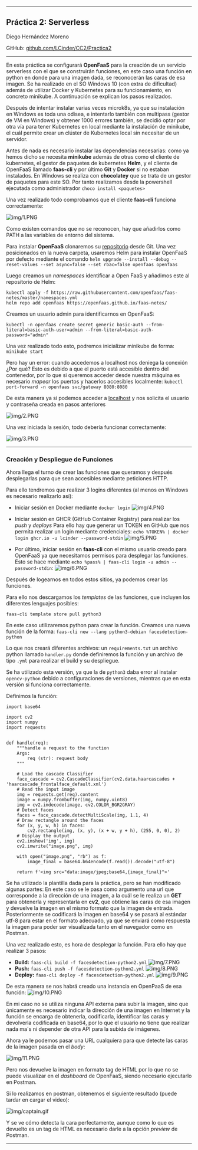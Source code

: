 
---
## Práctica 2: Serverless

Diego Hernández Moreno

GitHub: [github.com/LCinder/CC2/Practica2](https://github.com/LCinder/CC2/tree/master/Practica%202)
***


En esta práctica se configurará **OpenFaaS** para la creación de un servicio serverless con el que se construirán 
funciones, en este caso una función en python en donde para una imagen dada, se reconocerán las caras
de esa imagen. Se ha realizado en el SO Windows 10 (con extra de dificultad) además de utilizar Docker 
y Kubernetes para su funcionamiento, en concreto minikube.
A continuación se explican los pasos realizados.

Después de intentar instalar varias veces microk8s, ya que su instalación en Windows es toda una odisea, e intentarlo
también con multipass (gestor de VM en Windows) y obtener 1000 errores también, se decidió optar por otra vía para 
tener Kubernetes en local mediante la instalación de minikube, el cuál permite crear un clúster de Kubernetes local 
sin necesitar de un servidor.

Antes de nada es necesario instalar las dependencias necesarias: como ya hemos dicho se necesita **minikube**
además de otras como el cliente de kubernetes, 
el gestor de paquetes de kubernetes **Helm**, y el cliente de OpenFaaS llamado **faas-cli** 
y por último **Git** y **Docker** si no estaban instalados. En Windows se realiza con 
**chocolatey** que se trata de un gestor de paquetes para este SO.
Por tanto realizamos desde la powershell ejecutada como administrador `choco install <paquetes>`

Una vez realizado todo comprobamos que el cliente **faas-cli** funciona correctamente:

![img/1.PNG](img/1.PNG)


Como existen comandos que no se reconocen, hay que añadirlos como PATH a las variables de entorno del sistema.

Para instalar **OpenFaaS** clonaremos su [repositorio](https://github.com/openfaas/faas-netes) desde Git.
Una vez posicionados en la nueva carpeta, usaremos Helm para instalar OpenFaaS por defecto mediante el 
comando `helm upgrade --install --debug --reset-values --set async=false --set rbac=false openfaas openfaas`

Luego creamos un _namespaces_ identificar a  Open FaaS y añadimos este al repositorio de Helm:
```
kubectl apply -f https://raw.githubusercontent.com/openfaas/faas-netes/master/namespaces.yml
helm repo add openfaas https://openfaas.github.io/faas-netes/
```


Creamos un usuario admin para identificarnos en OpenFaaS:

`kubectl -n openfaas create secret generic basic-auth --from-literal=basic-auth-user=admin --from-literal=basic-auth-password="admin"`


Una vez realizado todo esto, podremos inicializar minikube de forma:
`minikube start`


Pero hay un error: cuando accedemos a localhost nos deniega la conexión ¿Por qué? Esto es debido a que el puerto está
accesible dentro del contenedor, por lo que si queremos acceder desde nuestra máquina es necesario _mapear_ los puertos y hacerlos
accesibles localmente: `kubectl port-forward -n openfaas svc/gateway 8080:8080`

De esta manera ya sí podemos acceder a [localhost](localhost:8080) y nos solicita el usuario y contraseña creada en pasos anteriores

![img/2.PNG](img/2.PNG)



Una vez iniciada la sesión, todo debería funcionar correctamente:

![img/3.PNG](img/3.PNG)


---

### Creación y Despliegue de Funciones 

Ahora llega el turno de crear las funciones que queramos y después desplegarlas para que sean accesibles mediante 
peticiones HTTP.



Para ello tendremos que realizar 3 logins diferentes (al menos en Windows es necesario realizarlo así):
- Iniciar sesión en Docker mediante `docker login`
![img/4.PNG](img/4.PNG)

- Iniciar sesión en GHCR (GitHub Container Registry) para realizar los _push_ y _deploys_
Para ello hay que generar un TOKEN en GitHub que nos permita realizar un login mediante credenciales:
`echo %TOKEN% | docker login ghcr.io -u lcinder --password-stdin`
![img/5.PNG](img/5.PNG)

- Por último, iniciar sesión en **faas-cli** con el mismo usuario creado para OpenFaaS ya que necesitamos permisos 
para desplegar las funciones. 
Esto se hace mediante `echo %pass% | faas-cli login -u admin --password-stdin`:
![img/6.PNG](img/6.PNG)

Después de logearnos en todos estos sitios, ya podemos crear las funciones.


Para ello nos descargamos los _templates_ de las funciones, que incluyen los diferentes lenguajes posibles:

`faas-cli template store pull python3`

En este caso utilizaremos python para crear la función. 
Creamos una nueva función de la forma:
`faas-cli new --lang python3-debian facesdetection-python`

Lo que nos creará diferentes archivos: un `requirements.txt` un archivo python llamado `handler.py` 
donde definiremos la función y un archivo de tipo `.yml`
para realizar el build y su despliegue.

Se ha utilizado esta versión, ya que la de `python3` daba error al instalar `opencv-python`
debido a configuraciones de versiones, mientras que en esta versión sí funciona correctamente.

Definimos la función:

```
import base64

import cv2
import numpy
import requests


def handle(req):
    """handle a request to the function
    Args:
        req (str): request body
    """

    # Load the cascade Classifier
    face_cascade = cv2.CascadeClassifier(cv2.data.haarcascades + 'haarcascade_frontalface_default.xml')
    # Read the input image
    img = requests.get(req).content
    image = numpy.frombuffer(img, numpy.uint8)
    img = cv2.imdecode(image, cv2.COLOR_BGR2GRAY)
    # Detect faces
    faces = face_cascade.detectMultiScale(img, 1.1, 4)
    # Draw rectangle around the faces
    for (x, y, w, h) in faces:
        cv2.rectangle(img, (x, y), (x + w, y + h), (255, 0, 0), 2)
    # Display the output
    cv2.imshow('img', img)
    cv2.imwrite("image.png", img)

    with open("image.png", "rb") as f:
        image_final = base64.b64encode(f.read()).decode("utf-8")

    return f'<img src="data:image/jpeg;base64,{image_final}">'
```

Se ha utilizado la plantilla dada para la práctica, pero se han modificado algunas partes:
En este caso se le pasa  como argumento una url que corresponde a la dirección de una imagen, a la cuál
se le realiza un **GET** para obtenerla y representarla en **cv2**, que obtiene las caras de esa imagen y devuelve la
imagen en el mismo formato que la imagen de entrada. Posteriormente se codificará la imagen
en base64 y se pasará al estándar utf-8 para estar en el formato adecuado, ya que se enviará
como respuesta la imagen para poder ser visualizada tanto en el navegador como en Postman.

Una vez realizado esto, es hora de desplegar la función. Para ello hay que realizar 3 pasos:
- **Build:** `faas-cli build -f facesdetection-python2.yml`
![img/7.PNG](img/7.PNG)
- **Push:** `faas-cli push -f facesdetection-python2.yml`
![img/8.PNG](img/8.PNG)
- **Deploy:** `faas-cli deploy -f facesdetection-python2.yml`
![img/9.PNG](img/9.PNG)


De esta manera se nos habrá creado una instancia en OpenPaaS de esa función:
![img/10.PNG](img/10.PNG)


En mi caso no se utiliza ninguna API externa para subir la imagen, sino que únicamente es 
necesario indicar la dirección de una imagen en Internet y la función se encarga de obtenerla,
codificarla, identificar las caras y devolverla codificada en base64, por lo que el usuario
no tiene que realizar nada ma´s ni depender de otra API para la subida de imágenes.

Ahora ya le podemos pasar una URL cualquiera para que detecte las caras de la imagen pasada en el _body_:

![img/11.PNG](img/11.PNG)

Pero nos devuelve la imagen en formato tag de HTML por lo que no se puede visualizar en el _dashboard_
de OpenFaaS, siendo necesario ejecutarlo en Postman.

Si lo realizamos en postman, obtenemos el siguiente resultado (puede tardar en cargar el video):

![img/captain.gif](img/captain.gif)

Y se ve cómo detecta la cara perfectamente, aunque como lo que es devuelto es un tag de HTML
es necesario darle a la opción _preview_ de Postman.



---
